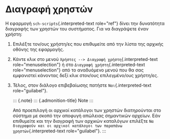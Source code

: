 Διαγραφή χρηστών
================

Η εφαρμογή `sch-scripts`{.interpreted-text role="ref"} δίνει την
δυνατότητα διαγραφής των χρηστών του συστήματος. Για να διαγράψετε έναν
χρήστη:

1.  Επιλέξτε τον/ους χρήστη/ες που επιθυμείτε από την λίστα της αρχικής
    οθόνης της εφαρμογής.
2.  Κάντε κλικ στο μενού `Χρήστες --> Διαγραφή χρήστη`{.interpreted-text
    role="menuselection"} ή στο `Διαγραφή χρήστη`{.interpreted-text
    role="menuselection"} από το αναδυόμενο μενού που θα σας εμφανιστεί
    κάνοντας δεξί κλικ στον/ους επιλεγμένο/ους χρήστη/ες.
3.  Τέλος, στον διάλογο επιβεβαίωσης πατήστε `Ναι`{.interpreted-text
    role="guilabel"}.

    ::: {.note}
    ::: {.admonition-title}
    Note
    :::

    Από προεπιλογή οι αρχικοί κατάλογοι των χρηστών διατηρούνται στο
    σύστημα με σκοπό την αποφυγή απώλειας σημαντικών αρχείων. Εάν
    επιθυμείτε και την διαγραφή των αρχικών καταλόγων επιλέξτε
    `Να διαγραφούν και οι
    αρχικοί κατάλογοι των παραπάνω χρηστών`{.interpreted-text
    role="guilabel"}.
    :::
